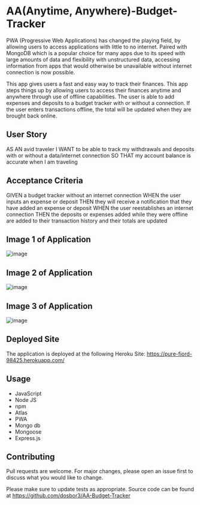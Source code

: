 # AA(Anytime, Anywhere)-Budget-Tracker

PWA (Progressive Web Applications) has changed the playing field, by allowing users to access applications with little to no internet.  Paired with MongoDB which is a popular choice for many apps due to its speed with large amounts of data and flexibility with unstructured data, accessing information from apps that would otherwise be unavailable without internet connection is now possible.  

This app gives users a fast and easy way to track their finances.  This app steps things up by allowing users to access their finances anytime and anywhere through use of offline capabilities.  The user is able to add expenses and deposits to a budget tracker with or without a connection.  If the user enters transactions offline, the total will be updated when they are brought back online.   


## User Story

AS AN avid traveler
I WANT to be able to track my withdrawals and deposits with or without a data/internet connection
SO THAT my account balance is accurate when I am traveling 



## Acceptance Criteria

GIVEN a budget tracker without an internet connection
WHEN the user inputs an expense or deposit
THEN they will receive a notification that they have added an expense or deposit
WHEN the user reestablishes an internet connection
THEN the deposits or expenses added while they were offline are added to their transaction history and their totals are updated



## Image 1 of Application 
![image](https://user-images.githubusercontent.com/40706088/162591786-c18cc460-dcb0-420c-93f9-bdf2d8c4d272.png)
   


## Image 2 of Application 
![image](https://user-images.githubusercontent.com/40706088/162591800-567dbec4-4268-4651-b4a5-583d45e42099.png)

## Image 3 of Application
![image](https://user-images.githubusercontent.com/40706088/162591844-7e5faf6a-839b-4d9c-ad43-467592b50a97.png)



## Deployed Site

The application is deployed at the following Heroku Site: https://pure-fjord-98425.herokuapp.com/




## Usage

*  JavaScript
*  Node JS
*  npm
*  Atlas
*  PWA
*  Mongo db
*  Mongoose
*  Express.js




## Contributing
Pull requests are welcome. For major changes, please open an issue first to discuss what you would like to change.

Please make sure to update tests as appropriate.  Source code can be found at https://github.com/dosbor3/AA-Budget-Tracker

